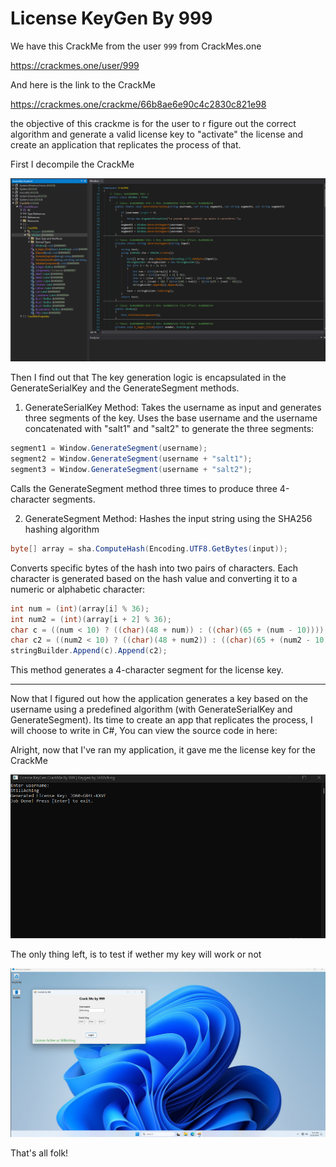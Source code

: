 
# License KeyGen By 999

We have this CrackMe from the user ``999`` from CrackMes.one

https://crackmes.one/user/999

And here is the link to the CrackMe

https://crackmes.one/crackme/66b8ae6e90c4c2830c821e98

the objective of this crackme is for the user to r figure out the correct algorithm and generate a valid license key to "activate" the license and create an application that replicates the process of that.

First I decompile the CrackMe

![1](./Photos/1.png)

Then I find out that The key generation logic is encapsulated in the GenerateSerialKey and the GenerateSegment methods.

1) GenerateSerialKey Method:
Takes the username as input and generates three segments of the key.
Uses the base username and the username concatenated with "salt1" and "salt2" to generate the three segments:
```csharp
segment1 = Window.GenerateSegment(username);
segment2 = Window.GenerateSegment(username + "salt1");
segment3 = Window.GenerateSegment(username + "salt2");
```
Calls the GenerateSegment method three times to produce three 4-character segments.

2) GenerateSegment Method: Hashes the input string using the SHA256 hashing algorithm
```csharp
byte[] array = sha.ComputeHash(Encoding.UTF8.GetBytes(input));
```
Converts specific bytes of the hash into two pairs of characters. Each character is generated based on the hash value and converting it to a numeric or alphabetic character:
```csharp
int num = (int)(array[i] % 36);
int num2 = (int)(array[i + 2] % 36);
char c = ((num < 10) ? ((char)(48 + num)) : ((char)(65 + (num - 10))));
char c2 = ((num2 < 10) ? ((char)(48 + num2)) : ((char)(65 + (num2 - 10))));
stringBuilder.Append(c).Append(c2);
```
This method generates a 4-character segment for the license key.

----

Now that I figured out how the application generates a key based on the username using a predefined algorithm (with GenerateSerialKey and GenerateSegment). Its time to create an app that replicates the process, I will choose to write in C#, You can view the source code in here:


Alright, now that I've ran my application, it gave me the license key for the CrackMe

![2](./Photos/2.png)

The only thing left, is to test if wether my key will work or not

![3](./Photos/3.png)


That's all folk!